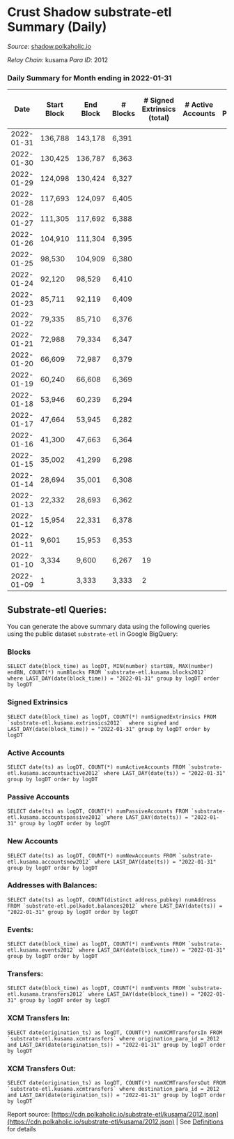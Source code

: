 # Crust Shadow substrate-etl Summary (Daily)

_Source_: [shadow.polkaholic.io](https://shadow.polkaholic.io)

*Relay Chain*: kusama
*Para ID*: 2012



### Daily Summary for Month ending in 2022-01-31


| Date | Start Block | End Block | # Blocks | # Signed Extrinsics (total) | # Active Accounts | # Passive | # New | # Addresses with Balances | # Events | # Transfers | # XCM Transfers In | # XCM Transfers Out | Issues | 
| ---- | ----------- | --------- | -------- | --------------------------- | ----------------- | --------- | ----- | ------------------------- | -------- | ----------- | ------------------ | ------------------- | ------ |
| 2022-01-31 | 136,788 | 143,178 | 6,391 |  |  |  |  | 9 | 12,784 |   |   |   |  |
| 2022-01-30 | 130,425 | 136,787 | 6,363 |  |  |  |  | 9 | 12,727 |   |   |   |  |
| 2022-01-29 | 124,098 | 130,424 | 6,327 |  |  |  |  | 9 | 12,656 |   |   |   |  |
| 2022-01-28 | 117,693 | 124,097 | 6,405 |  |  |  |  | 9 | 12,812 |   |   |   |  |
| 2022-01-27 | 111,305 | 117,692 | 6,388 |  |  |  |  | 9 | 12,778 |   |   |   |  |
| 2022-01-26 | 104,910 | 111,304 | 6,395 |  |  |  |  | 9 | 12,791 |   |   |   |  |
| 2022-01-25 | 98,530 | 104,909 | 6,380 |  |  |  |  | 9 | 12,762 |   |   |   |  |
| 2022-01-24 | 92,120 | 98,529 | 6,410 |  |  |  |  | 9 | 12,822 |   |   |   |  |
| 2022-01-23 | 85,711 | 92,119 | 6,409 |  |  |  |  | 9 | 12,820 |   |   |   |  |
| 2022-01-22 | 79,335 | 85,710 | 6,376 |  |  |  |  | 9 | 12,753 |   |   |   |  |
| 2022-01-21 | 72,988 | 79,334 | 6,347 |  |  |  |  | 9 | 12,696 |   |   |   |  |
| 2022-01-20 | 66,609 | 72,987 | 6,379 |  |  |  |  | 9 | 12,760 |   |   |   |  |
| 2022-01-19 | 60,240 | 66,608 | 6,369 |  |  |  |  | 9 | 12,740 |   |   |   |  |
| 2022-01-18 | 53,946 | 60,239 | 6,294 |  |  |  |  | 9 | 12,590 |   |   |   |  |
| 2022-01-17 | 47,664 | 53,945 | 6,282 |  |  |  |  | 9 | 12,565 |   |   |   |  |
| 2022-01-16 | 41,300 | 47,663 | 6,364 |  |  |  |  | 9 | 12,730 |   |   |   |  |
| 2022-01-15 | 35,002 | 41,299 | 6,298 |  |  |  |  | 9 | 12,598 |   |   |   |  |
| 2022-01-14 | 28,694 | 35,001 | 6,308 |  |  |  |  | 9 | 12,618 |   |   |   |  |
| 2022-01-13 | 22,332 | 28,693 | 6,362 |  |  |  |  | 9 | 12,725 |   |   |   |  |
| 2022-01-12 | 15,954 | 22,331 | 6,378 |  |  |  |  | 9 | 12,758 |   |   |   |  |
| 2022-01-11 | 9,601 | 15,953 | 6,353 |  |  |  |  | 9 | 12,708 |   |   |   |  |
| 2022-01-10 | 3,334 | 9,600 | 6,267 | 19 |  |  |  | 9 | 12,606 |   |   |   |  |
| 2022-01-09 | 1 | 3,333 | 3,333 | 2 |  |  |  | 21 | 6,672 | 1  |   |   |  |

## Substrate-etl Queries:
You can generate the above summary data using the following queries using the public dataset `substrate-etl` in Google BigQuery:


### Blocks
```
SELECT date(block_time) as logDT, MIN(number) startBN, MAX(number) endBN, COUNT(*) numBlocks FROM `substrate-etl.kusama.blocks2012`  where LAST_DAY(date(block_time)) = "2022-01-31" group by logDT order by logDT
```


### Signed Extrinsics
```
SELECT date(block_time) as logDT, COUNT(*) numSignedExtrinsics FROM `substrate-etl.kusama.extrinsics2012`  where signed and LAST_DAY(date(block_time)) = "2022-01-31" group by logDT order by logDT
```


### Active Accounts
```
SELECT date(ts) as logDT, COUNT(*) numActiveAccounts FROM `substrate-etl.kusama.accountsactive2012` where LAST_DAY(date(ts)) = "2022-01-31" group by logDT order by logDT
```


### Passive Accounts
```
SELECT date(ts) as logDT, COUNT(*) numPassiveAccounts FROM `substrate-etl.kusama.accountspassive2012` where LAST_DAY(date(ts)) = "2022-01-31" group by logDT order by logDT
```


### New Accounts
```
SELECT date(ts) as logDT, COUNT(*) numNewAccounts FROM `substrate-etl.kusama.accountsnew2012` where LAST_DAY(date(ts)) = "2022-01-31" group by logDT order by logDT
```


### Addresses with Balances:
```
SELECT date(ts) as logDT, COUNT(distinct address_pubkey) numAddress FROM `substrate-etl.polkadot.balances2012` where LAST_DAY(date(ts)) = "2022-01-31" group by logDT order by logDT
```


### Events:
```
SELECT date(block_time) as logDT, COUNT(*) numEvents FROM `substrate-etl.kusama.events2012` where LAST_DAY(date(block_time)) = "2022-01-31" group by logDT order by logDT
```


### Transfers:
```
SELECT date(block_time) as logDT, COUNT(*) numEvents FROM `substrate-etl.kusama.transfers2012` where LAST_DAY(date(block_time)) = "2022-01-31" group by logDT order by logDT
```


### XCM Transfers In:
```
SELECT date(origination_ts) as logDT, COUNT(*) numXCMTransfersIn FROM `substrate-etl.kusama.xcmtransfers` where origination_para_id = 2012 and LAST_DAY(date(origination_ts)) = "2022-01-31" group by logDT order by logDT
```


### XCM Transfers Out:
```
SELECT date(origination_ts) as logDT, COUNT(*) numXCMTransfersOut FROM `substrate-etl.kusama.xcmtransfers` where destination_para_id = 2012 and LAST_DAY(date(origination_ts)) = "2022-01-31" group by logDT order by logDT
```



Report source: [https://cdn.polkaholic.io/substrate-etl/kusama/2012.json](https://cdn.polkaholic.io/substrate-etl/kusama/2012.json) | See [Definitions](/DEFINITIONS.md) for details
